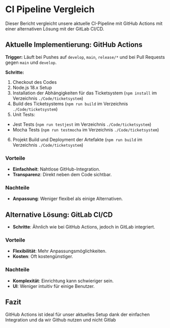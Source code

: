 # CI Pipeline Vergleich

Dieser Bericht vergleicht unsere aktuelle CI-Pipeline mit GitHub Actions mit einer alternativen Lösung mit der GitLab CI/CD.

## Aktuelle Implementierung: GitHub Actions

**Trigger:** Läuft bei Pushes auf `develop`, `main`, `release/*` und bei Pull Requests gegen `main` und `develop`.

**Schritte:**
1. Checkout des Codes
2. Node.js 18.x Setup
3. Installation der Abhängigkeiten für das Ticketsystem (`npm install` im Verzeichnis `./Code/ticketsystem`)
4. Build des Ticketsystems (`npm run build` im Verzeichnis `./Code/ticketsystem`)
5. Unit Tests:
  - Jest Tests (`npm run testjest` im Verzeichnis `./Code/ticketsystem`)
  - Mocha Tests (`npm run testmocha` im Verzeichnis `./Code/ticketsystem`)
6. Projekt Build und Deployment der Artefakte (`npm run build` im Verzeichnis `./Code/ticketsystem`)



### Vorteile
- **Einfachheit**: Nahtlose GitHub-Integration.
- **Transparenz**: Direkt neben dem Code sichtbar.

### Nachteile
- **Anpassung**: Weniger flexibel als einige Alternativen.

## Alternative Lösung: GitLab CI/CD

- **Schritte**: Ähnlich wie bei GitHub Actions, jedoch in GitLab integriert.

### Vorteile
- **Flexibilität**: Mehr Anpassungsmöglichkeiten.
- **Kosten**: Oft kostengünstiger.

### Nachteile
- **Komplexität**: Einrichtung kann schwieriger sein.
- **UI**: Weniger intuitiv für einige Benutzer.

## Fazit

GitHub Actions ist ideal für unser aktuelles Setup dank der einfachen Integration und da wir Github nutzen und nicht Gitlab
